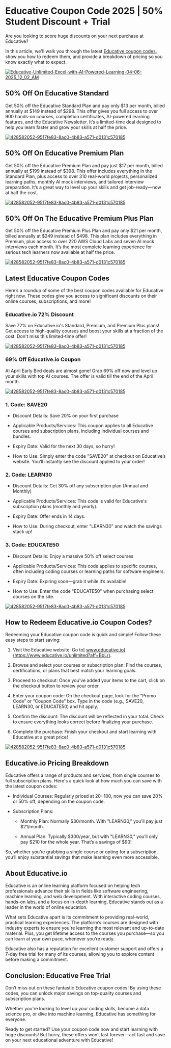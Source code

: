 # Educative Coupon Code 2025 | 50% Student Discount + Trial

Are you looking to score huge discounts on your next purchase at Educative?

In this article, we'll walk you through the latest [Educative coupon codes](https://www.educative.io/unlimited?aff=BbLr), show you how to redeem them, and provide a breakdown of pricing so you know exactly what to expect.

[![Educative-Unlimited-Excel-with-AI-Powered-Learning-04-06-2025_12_02_AM](https://github.com/user-attachments/assets/4fdd895f-e3b7-43ff-a197-90f58f1d092d)](https://www.educative.io/unlimited?aff=BbLr)


## 50% Off On Educative Standard

Get 50% off the Educative Standard Plan and pay only $13 per month, billed annually at $149 instead of $298. This offer gives you full access to over 900 hands-on courses, completion certificates, AI-powered learning features, and the Educative Newsletter. It’s a limited-time deal designed to help you learn faster and grow your skills at half the price.

[![428582052-9517fe83-8ac0-4b83-a571-d0131c570185](https://github.com/user-attachments/assets/c0616c2a-4362-4f55-baad-c644a20432cc)](https://www.educative.io/unlimited?aff=BbLr)

## 50% Off On Educative Premium Plan

Get 50% off the Educative Premium Plan and pay just $17 per month, billed annually at $199 instead of $398. This offer includes everything in the Standard Plan, plus access to over 310 real-world projects, personalized learning paths, monthly AI mock interviews, and tailored interview preparation. It’s a great way to level up your skills and get job-ready—now at half the cost.

[![428582052-9517fe83-8ac0-4b83-a571-d0131c570185](https://github.com/user-attachments/assets/c0616c2a-4362-4f55-baad-c644a20432cc)](https://www.educative.io/unlimited?aff=BbLr)

## 50% Off On The Educative Premium Plus Plan

Get 50% off the Educative Premium Plus Plan and pay only $21 per month, billed annually at $249 instead of $498. This plan includes everything in Premium, plus access to over 220 AWS Cloud Labs and seven AI mock interviews each month. It’s the most complete learning experience for serious tech learners now available at half the price.

[![428582052-9517fe83-8ac0-4b83-a571-d0131c570185](https://github.com/user-attachments/assets/c0616c2a-4362-4f55-baad-c644a20432cc)](https://www.educative.io/unlimited?aff=BbLr)

## Latest Educative Coupon Codes

Here’s a roundup of some of the best coupon codes available for Educative right now. These codes give you access to significant discounts on their online courses, subscriptions, and more!

### Educative.io 72% Discount

Save 72% on Educative.io's Standard, Premium, and Premium Plus plans! Get access to high-quality courses and boost your skills at a fraction of the cost. Don't miss this limited-time offer!

[![428582052-9517fe83-8ac0-4b83-a571-d0131c570185](https://github.com/user-attachments/assets/c0616c2a-4362-4f55-baad-c644a20432cc)](https://www.educative.io/unlimited?aff=BbLr)

### 69% Off Educative.io Coupon

AI April Early Bird deals are almost gone! Grab 69% off now and level up your skills with top AI courses. The offer is valid till the end of the April month.

[![428582052-9517fe83-8ac0-4b83-a571-d0131c570185](https://github.com/user-attachments/assets/c0616c2a-4362-4f55-baad-c644a20432cc)](https://www.educative.io/unlimited?aff=BbLr)

### 1. Code: SAVE20

* Discount Details: Save 20% on your first purchase

* Applicable Products/Services: This coupon applies to all Educative courses and subscription plans, including individual courses and bundles.

* Expiry Date: Valid for the next 30 days, so hurry!

* How to Use: Simply enter the code "SAVE20" at checkout on Educative’s website. You’ll instantly see the discount applied to your order!

### 2. Code: LEARN30

* Discount Details: Get 30% off any subscription plan (Annual and Monthly)

* Applicable Products/Services: This code is valid for Educative's subscription plans (monthly and yearly).

* Expiry Date: Offer ends in 14 days.

* How to Use: During checkout, enter "LEARN30" and watch the savings stack up!

### 3. Code: EDUCATE50

* Discount Details: Enjoy a massive 50% off select courses

* Applicable Products/Services: This code applies to specific courses, often including coding courses or learning paths for software engineers.

* Expiry Date: Expiring soon—grab it while it’s available!

* How to Use: Enter the code "EDUCATE50" when purchasing select courses on the site.

[![428582052-9517fe83-8ac0-4b83-a571-d0131c570185](https://github.com/user-attachments/assets/c0616c2a-4362-4f55-baad-c644a20432cc)](https://www.educative.io/unlimited?aff=BbLr)

## How to Redeem Educative.io Coupon Codes?

Redeeming your Educative coupon code is quick and simple! Follow these easy steps to start saving:

1. Visit the Educative website: Go to[ www.educative.io](https://www.educative.io/unlimited?aff=BbLr).

2. Browse and select your courses or subscription plan: Find the courses, certifications, or plans that best match your learning goals.

3. Proceed to checkout: Once you've added your items to the cart, click on the checkout button to review your order.

4. Enter your coupon code: On the checkout page, look for the “Promo Code” or “Coupon Code” box. Type in the code (e.g., SAVE20, LEARN30, or EDUCATE50) and hit apply.

5. Confirm the discount: The discount will be reflected in your total. Check to ensure everything looks correct before finalizing your purchase.

6. Complete the purchase: Finish your checkout and start learning with Educative at a great price!

[![428582052-9517fe83-8ac0-4b83-a571-d0131c570185](https://github.com/user-attachments/assets/c0616c2a-4362-4f55-baad-c644a20432cc)](https://www.educative.io/unlimited?aff=BbLr)

## Educative.io Pricing Breakdown

Educative offers a range of products and services, from single courses to full subscription plans. Here's a quick look at how much you can save with the latest coupon codes:

* Individual Courses: Regularly priced at $20-$100, now you can save 20% or 50% off, depending on the coupon code.

* Subscription Plans:

  * Monthly Plan: Normally $30/month. With "LEARN30," you'll pay just $21/month.

  * Annual Plan: Typically $300/year, but with "LEARN30," you’ll only pay $210 for the whole year. That’s a savings of $90!

So, whether you’re grabbing a single course or opting for a subscription, you’ll enjoy substantial savings that make learning even more accessible.

## About Educative.io

Educative is an online learning platform focused on helping tech professionals advance their skills in fields like software engineering, machine learning, and web development. With interactive coding courses, hands-on labs, and a focus on in-depth learning, Educative stands out as a leader in the world of online education.

What sets Educative apart is its commitment to providing real-world, practical learning experiences. The platform’s courses are designed with industry experts to ensure you're learning the most relevant and up-to-date material. Plus, you get lifetime access to the courses you purchase—so you can learn at your own pace, whenever you’re ready.

Educative also has a reputation for excellent customer support and offers a 7-day free trial for many of its courses, allowing you to explore content before making a commitment.

## Conclusion: Educative Free Trial

Don’t miss out on these fantastic Educative coupon codes! By using these codes, you can unlock major savings on top-quality courses and subscription plans.

Whether you're looking to level up your coding skills, become a data science pro, or dive into machine learning, Educative has something for everyone.

Ready to get started? Use your coupon code now and start learning with huge discounts! But hurry, these offers won’t last forever—act fast and save on your next educational adventure with Educative!

